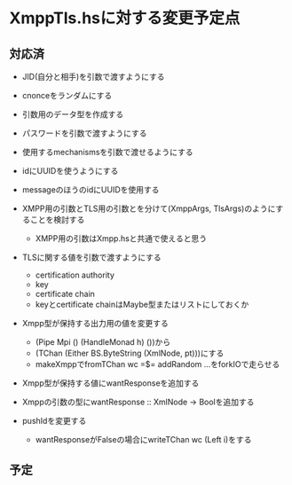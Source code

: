 XmppTls.hsに対する変更予定点
============================

対応済
------

* JID(自分と相手)を引数で渡すようにする
* cnonceをランダムにする
* 引数用のデータ型を作成する
* パスワードを引数で渡すようにする
* 使用するmechanismsを引数で渡せるようにする
* idにUUIDを使うようにする
* messageのほうのidにUUIDを使用する
* XMPP用の引数とTLS用の引数とを分けて(XmppArgs, TlsArgs)のようにすることを検討する
	- XMPP用の引数はXmpp.hsと共通で使えると思う
* TLSに関する値を引数で渡すようにする
	- certification authority
	- key
	- certificate chain
	- keyとcertificate chainはMaybe型またはリストにしておくか

* Xmpp型が保持する出力用の値を変更する
	+ (Pipe Mpi () (HandleMonad h) ())から
	+ (TChan (Either BS.ByteString (XmlNode, pt)))にする
	+ makeXmppでfromTChan wc =$= addRandom ...をforkIOで走らせる
* Xmpp型が保持する値にwantResponseを追加する
* Xmppの引数の型にwantResponse :: XmlNode -> Boolを追加する
* pushIdを変更する
	+ wantResponseがFalseの場合にwriteTChan wc (Left i)をする

予定
----
